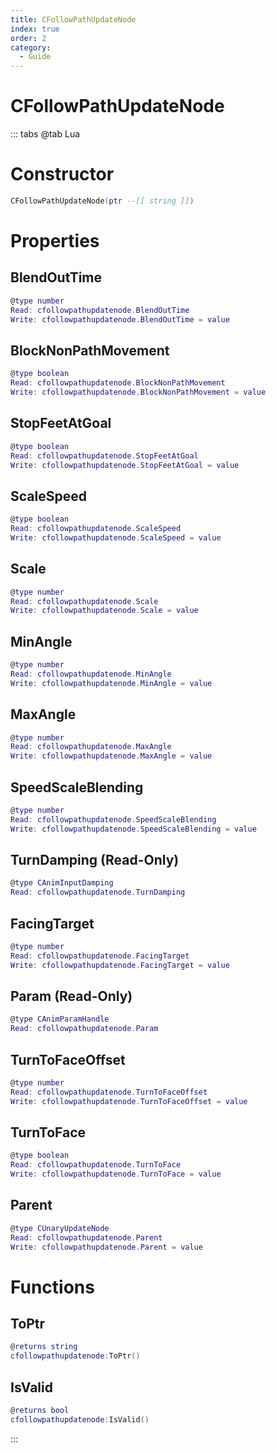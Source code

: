 ```yaml
---
title: CFollowPathUpdateNode
index: true
order: 2
category:
  - Guide
---
```


# CFollowPathUpdateNode

::: tabs
@tab Lua
# Constructor
```lua
CFollowPathUpdateNode(ptr --[[ string ]])
```
# Properties
## BlendOutTime 
```lua
@type number
Read: cfollowpathupdatenode.BlendOutTime
Write: cfollowpathupdatenode.BlendOutTime = value
```
## BlockNonPathMovement 
```lua
@type boolean
Read: cfollowpathupdatenode.BlockNonPathMovement
Write: cfollowpathupdatenode.BlockNonPathMovement = value
```
## StopFeetAtGoal 
```lua
@type boolean
Read: cfollowpathupdatenode.StopFeetAtGoal
Write: cfollowpathupdatenode.StopFeetAtGoal = value
```
## ScaleSpeed 
```lua
@type boolean
Read: cfollowpathupdatenode.ScaleSpeed
Write: cfollowpathupdatenode.ScaleSpeed = value
```
## Scale 
```lua
@type number
Read: cfollowpathupdatenode.Scale
Write: cfollowpathupdatenode.Scale = value
```
## MinAngle 
```lua
@type number
Read: cfollowpathupdatenode.MinAngle
Write: cfollowpathupdatenode.MinAngle = value
```
## MaxAngle 
```lua
@type number
Read: cfollowpathupdatenode.MaxAngle
Write: cfollowpathupdatenode.MaxAngle = value
```
## SpeedScaleBlending 
```lua
@type number
Read: cfollowpathupdatenode.SpeedScaleBlending
Write: cfollowpathupdatenode.SpeedScaleBlending = value
```
## TurnDamping (Read-Only)
```lua
@type CAnimInputDamping
Read: cfollowpathupdatenode.TurnDamping
```
## FacingTarget 
```lua
@type number
Read: cfollowpathupdatenode.FacingTarget
Write: cfollowpathupdatenode.FacingTarget = value
```
## Param (Read-Only)
```lua
@type CAnimParamHandle
Read: cfollowpathupdatenode.Param
```
## TurnToFaceOffset 
```lua
@type number
Read: cfollowpathupdatenode.TurnToFaceOffset
Write: cfollowpathupdatenode.TurnToFaceOffset = value
```
## TurnToFace 
```lua
@type boolean
Read: cfollowpathupdatenode.TurnToFace
Write: cfollowpathupdatenode.TurnToFace = value
```
## Parent 
```lua
@type CUnaryUpdateNode
Read: cfollowpathupdatenode.Parent
Write: cfollowpathupdatenode.Parent = value
```
# Functions
## ToPtr
```lua
@returns string
cfollowpathupdatenode:ToPtr()
```
## IsValid
```lua
@returns bool
cfollowpathupdatenode:IsValid()
```

:::